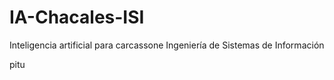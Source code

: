 IA-Chacales-ISI
===============

Inteligencia artificial para carcassone Ingeniería de Sistemas de Información

pitu
